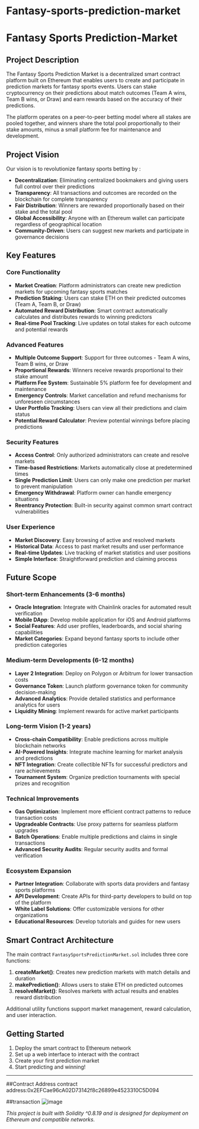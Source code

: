 # Fantasy-sports-prediction-market
# Fantasy Sports Prediction-Market

## Project Description

The Fantasy Sports Prediction Market is a decentralized smart contract platform built on Ethereum that enables users to create and participate in prediction markets for fantasy sports events. Users can stake cryptocurrency on their predictions about match outcomes (Team A wins, Team B wins, or Draw) and earn rewards based on the accuracy of their predictions.

The platform operates on a peer-to-peer betting model where all stakes are pooled together, and winners share the total pool proportionally to their stake amounts, minus a small platform fee for maintenance and development.

## Project Vision

Our vision is to revolutionize fantasy sports betting by :

- **Decentralization**: Eliminating centralized bookmakers and giving users full control over their predictions
- **Transparency**: All transactions and outcomes are recorded on the blockchain for complete transparency
- **Fair Distribution**: Winners are rewarded proportionally based on their stake and the total pool
- **Global Accessibility**: Anyone with an Ethereum wallet can participate regardless of geographical location
- **Community-Driven**: Users can suggest new markets and participate in governance decisions

## Key Features

### Core Functionality
- **Market Creation**: Platform administrators can create new prediction markets for upcoming fantasy sports matches
- **Prediction Staking**: Users can stake ETH on their predicted outcomes (Team A, Team B, or Draw)
- **Automated Reward Distribution**: Smart contract automatically calculates and distributes rewards to winning predictors
- **Real-time Pool Tracking**: Live updates on total stakes for each outcome and potential rewards

### Advanced Features
- **Multiple Outcome Support**: Support for three outcomes - Team A wins, Team B wins, or Draw
- **Proportional Rewards**: Winners receive rewards proportional to their stake amount
- **Platform Fee System**: Sustainable 5% platform fee for development and maintenance
- **Emergency Controls**: Market cancellation and refund mechanisms for unforeseen circumstances
- **User Portfolio Tracking**: Users can view all their predictions and claim status
- **Potential Reward Calculator**: Preview potential winnings before placing predictions

### Security Features
- **Access Control**: Only authorized administrators can create and resolve markets
- **Time-based Restrictions**: Markets automatically close at predetermined times
- **Single Prediction Limit**: Users can only make one prediction per market to prevent manipulation
- **Emergency Withdrawal**: Platform owner can handle emergency situations
- **Reentrancy Protection**: Built-in security against common smart contract vulnerabilities

### User Experience
- **Market Discovery**: Easy browsing of active and resolved markets
- **Historical Data**: Access to past market results and user performance
- **Real-time Updates**: Live tracking of market statistics and user positions
- **Simple Interface**: Straightforward prediction and claiming process

## Future Scope

### Short-term Enhancements (3-6 months)
- **Oracle Integration**: Integrate with Chainlink oracles for automated result verification
- **Mobile DApp**: Develop mobile application for iOS and Android platforms
- **Social Features**: Add user profiles, leaderboards, and social sharing capabilities
- **Market Categories**: Expand beyond fantasy sports to include other prediction categories

### Medium-term Developments (6-12 months)
- **Layer 2 Integration**: Deploy on Polygon or Arbitrum for lower transaction costs
- **Governance Token**: Launch platform governance token for community decision-making
- **Advanced Analytics**: Provide detailed statistics and performance analytics for users
- **Liquidity Mining**: Implement rewards for active market participants

### Long-term Vision (1-2 years)
- **Cross-chain Compatibility**: Enable predictions across multiple blockchain networks
- **AI-Powered Insights**: Integrate machine learning for market analysis and predictions
- **NFT Integration**: Create collectible NFTs for successful predictors and rare achievements
- **Tournament System**: Organize prediction tournaments with special prizes and recognition

### Technical Improvements
- **Gas Optimization**: Implement more efficient contract patterns to reduce transaction costs
- **Upgradeable Contracts**: Use proxy patterns for seamless platform upgrades
- **Batch Operations**: Enable multiple predictions and claims in single transactions
- **Advanced Security Audits**: Regular security audits and formal verification

### Ecosystem Expansion
- **Partner Integration**: Collaborate with sports data providers and fantasy sports platforms
- **API Development**: Create APIs for third-party developers to build on top of the platform
- **White Label Solutions**: Offer customizable versions for other organizations
- **Educational Resources**: Develop tutorials and guides for new users

## Smart Contract Architecture

The main contract `FantasySportsPredictionMarket.sol` includes three core functions:

1. **createMarket()**: Creates new prediction markets with match details and duration
2. **makePrediction()**: Allows users to stake ETH on predicted outcomes
3. **resolveMarket()**: Resolves markets with actual results and enables reward distribution

Additional utility functions support market management, reward calculation, and user interaction.


## Getting Started

1. Deploy the smart contract to Ethereum network
2. Set up a web interface to interact with the contract
3. Create your first prediction market
4. Start predicting and winning!

---
##Contract Address contract address:0x2EFCae96cA02D73142f8c26899e4523310C5D094

##transaction 
![image](https://github.com/user-attachments/assets/f065bd5b-906e-4d90-9be1-3b3cf2ef5227)

*This project is built with Solidity ^0.8.19 and is designed for deployment on Ethereum and compatible networks.*

